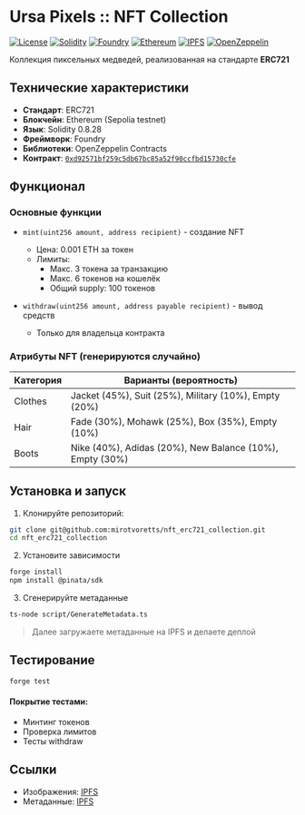 # Ursa Pixels :: NFT Collection

[![License](https://img.shields.io/badge/License-MIT-yellow?style=for-the-badge)](https://opensource.org/licenses/MIT)
[![Solidity](https://img.shields.io/badge/Solidity-363636?style=for-the-badge&logo=solidity&logoColor=white)](https://soliditylang.org/)
[![Foundry](https://img.shields.io/badge/Foundry-F76802?style=for-the-badge&logo=ethereum&logoColor=white)](https://getfoundry.sh/)
[![Ethereum](https://img.shields.io/badge/Ethereum-3C3C3D?style=for-the-badge&logo=ethereum&logoColor=white)](https://ethereum.org/)
[![IPFS](https://img.shields.io/badge/IPFS-65C2CB?style=for-the-badge&logo=ipfs&logoColor=white)](https://ipfs.tech/)
[![OpenZeppelin](https://img.shields.io/badge/OpenZeppelin-4E5EE4?style=for-the-badge&logo=OpenZeppelin&logoColor=white)](https://openzeppelin.com/)

Коллекция пиксельных медведей, реализованная на стандарте **ERC721**

## Технические характеристики

- **Стандарт**: ERC721
- **Блокчейн**: Ethereum (Sepolia testnet)
- **Язык**: Solidity 0.8.28
- **Фреймворк**: Foundry
- **Библиотеки**: OpenZeppelin Contracts
- **Контракт**: [`0xd92571bf259c5db67bc85a52f90ccfbd15730cfe`](https://sepolia.etherscan.io/address/0xd92571bf259c5db67bc85a52f90ccfbd15730cfe)

## Функционал

### Основные функции
- `mint(uint256 amount, address recipient)` - создание NFT
  - Цена: 0.001 ETH за токен
  - Лимиты:
    - Макс. 3 токена за транзакцию
    - Макс. 6 токенов на кошелёк
    - Общий supply: 100 токенов

- `withdraw(uint256 amount, address payable recipient)` - вывод средств
  - Только для владельца контракта

### Атрибуты NFT (генерируются случайно)
| Категория   | Варианты (вероятность)                  |
|-------------|----------------------------------------|
| Clothes     | Jacket (45%), Suit (25%), Military (10%), Empty (20%) |
| Hair        | Fade (30%), Mohawk (25%), Box (35%), Empty (10%) |
| Boots       | Nike (40%), Adidas (20%), New Balance (10%), Empty (30%) |

## Установка и запуск

1. Клонируйте репозиторий:
```bash
git clone git@github.com:mirotvoretts/nft_erc721_collection.git
cd nft_erc721_collection
```

2. Установите зависимости

```bash
forge install
npm install @pinata/sdk
```

3. Сгенерируйте метаданные
   
```bash
ts-node script/GenerateMetadata.ts
```

> Далее загружаете метаданные на IPFS и делаете деплой

## Тестирование

```bash
forge test
```

#### Покрытие тестами:

- Минтинг токенов
- Проверка лимитов
- Тесты withdraw

## Ссылки
- Изображения: [IPFS](https://ipfs.io/ipfs/Qmb8Guy7sL3i3GWKxaP62m98r8FgMQYoxnpapTmotCDzu1)
- Метаданные: [IPFS](https://ipfs.io/ipfs/bafybeib4ddjm7xerztvbiifcrhsfraw45zosc5czckrxipvunkyjha2y6q/)
